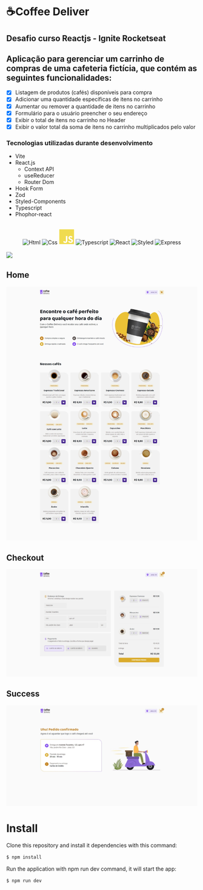 # ☕Coffee Deliver

## Desafio curso Reactjs - Ignite Rocketseat

## Aplicação para gerenciar um carrinho de compras de uma cafeteria fictícia, que contém as seguintes funcionalidades:

- [X] Listagem de produtos (cafés) disponíveis para compra
- [X] Adicionar uma quantidade específicas de itens no carrinho
- [X] Aumentar ou remover a quantidade de itens no carrinho
- [X] Formulário para o usuário preencher o seu endereço
- [X] Exibir o total de itens no carrinho no Header
- [X] Exibir o valor total da soma de itens no carrinho multiplicados pelo valor

### Tecnologias utilizadas durante desenvolvimento
- Vite
- React.js
    - Context API
    - useReducer
    - Router Dom
- Hook Form
- Zod
- Styled-Components
- Typescript
- Phophor-react


<div align="center" style="display: inline_block"><br>
  <img src="https://www.vectorlogo.zone/logos/w3_html5/w3_html5-icon.svg" alt="Html" title="Html" width="40" height="40"/>
  <img src="https://www.vectorlogo.zone/logos/w3_css/w3_css-icon.svg" alt="Css" title="Css" width="40" height="40"/>
  <img src="https://raw.githubusercontent.com/devicons/devicon/master/icons/javascript/javascript-plain.svg" alt="Javascript" title="Javascript" width="40"/>
  <img src="https://www.vectorlogo.zone/logos/typescriptlang/typescriptlang-icon.svg" alt="Typescript" title="Typescript" width="40" height="40"/>
  <img src="https://www.vectorlogo.zone/logos/reactjs/reactjs-icon.svg" alt="React" title="React" width="40" height="40"/>
  <img src="https://cdn.worldvectorlogo.com/logos/styled-components-1.svg" alt="Styled" title="styled" width="40" height="40"/>
  <img src="https://cdn.worldvectorlogo.com/logos/express-109.svg" alt="Express" title="Express" width="40" height="40"/>
</div>
<br>

<img src="./src/assets/projetcAssets/gif.gif">

## Home
<img src="./src/assets/projetcAssets/home.jpeg">

## Checkout
<img src="./src/assets/projetcAssets/checkout.jpeg">

## Success
<img src="./src/assets/projetcAssets/success.jpeg">

# Install

Clone this repository and install it dependencies with this command:
```sh
$ npm install
```
Run the application with npm run dev command, it will start the app:
```sh
$ npm run dev
```
